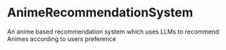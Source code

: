 # AnimeRecommendationSystem
An anime based recommendation system which uses LLMs to recommend Animes according to users preference

